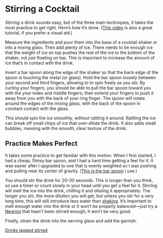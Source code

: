 # Stirring a Cocktail

_Stirring_ a drink sounds easy, but of the three main techniques, it takes the most practice to get right. Here’s how it’s done. ([This video](https://www.youtube.com/watch?v=KCusyYyoltA) is also a great tutorial, if you prefer a visual aid.)

Measure the ingredients and pour them into the base of a cocktail shaker or into a mixing glass. Then add plenty of ice. There needs to be enough ice that the weight of ice on top pushes the rest of the ice to the bottom of the shaker, not just floating on top. This is important to increase the amount of ice that’s in contact with the drink.

Insert a bar spoon along the edge of the shaker so that the back edge of the spoon is touching the metal (or glass). Hold the bar spoon loosely between your second and third fingers, allowing to to spin freely as you stir. By curling your fingers, you should be able to pull the bar spoon toward you with the your index and middle fingers; then extend your fingers to push it away from you with the back of your ring finger. The spoon will rotate around the edges of the mixing glass, with the back of the spoon in constant contact with the glass.

This should spin the ice smoothly, without rattling it around. Rattling the ice can break off small chips of ice that over-dilute the drink. It also adds small bubbles, messing with the smooth, clear texture of the drink.

## Practice Makes Perfect

It takes some practice to get familiar with this motion. When I first started, I had a cheap, flimsy bar spoon, and I had a hard time getting a feel for it. It was easier after I upgraded to one that is evenly weighted so I was pushing and pulling near its center of gravity. ([This is the bar spoon](https://www.amazon.com/gp/product/B00IRY8CJ2/) I use.)

You should stir the drink for 20&ndash;30 seconds. This is longer than you think, so use a timer or count slowly in your head until you get a feel for it. Stirring will melt the ice into the drink, chilling it and diluting it appropriately. The longer you stir, the more dilution you will get, but unless you stir for a very long time, this will still introduce less water than [shaking](/techniques/shaking/). It’s important to melt enough water into the drink or it won’t be properly balanced&mdash;just try a [Negroni](/drinks/negroni/) that hasn’t been stirred enough; it won’t be very good.

Finally, strain the drink into the serving glass and add the garnish.

[Drinks tagged stirred](/tags/stirred/)
